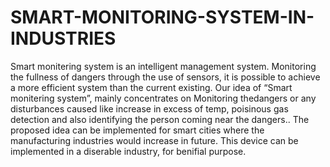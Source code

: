 # SMART-MONITORING-SYSTEM-IN-INDUSTRIES
Smart monitering system is an intelligent  management system. Monitoring the fullness of dangers through the use of sensors, it is possible to achieve a more efficient system than the current existing. Our idea of “Smart monitering system”, mainly concentrates on Monitoring thedangers or any disturbances caused like increase in excess of temp, poisinous gas detection and also identifying the person coming near the dangers.. The proposed idea can be implemented for smart cities where the manufacturing industries would increase in future.  This device can be implemented in a diserable industry, for benifial purpose.
